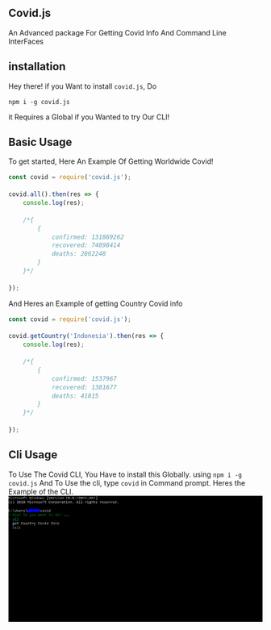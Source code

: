## Covid.js
An Advanced package For Getting Covid Info And Command Line InterFaces
## installation
Hey there! if you Want to install ``covid.js``,
Do 
```
npm i -g covid.js
```
it Requires a Global if you Wanted to try Our CLI!
## Basic Usage
To get started, Here An Example Of Getting Worldwide Covid!
```js
const covid = require('covid.js');

covid.all().then(res => {
    console.log(res);

    /*{
        {
            confirmed: 131869262
            recovered: 74898414
            deaths: 2862248
        }
    }*/

});
```
And Heres an Example of getting Country Covid info
```js
const covid = require('covid.js');

covid.getCountry('Indonesia').then(res => {
    console.log(res);

    /*{
        {
            confirmed: 1537967
            recovered: 1381677
            deaths: 41815
        }
    }*/

});
```
## Cli Usage
To Use The Covid CLI, You Have to install this Globally. using ``npm i -g covid.js``
And To Use the cli, type ``covid`` in Command prompt. Heres the Example of the CLI.
![CliExample](./Images/Cli.png)